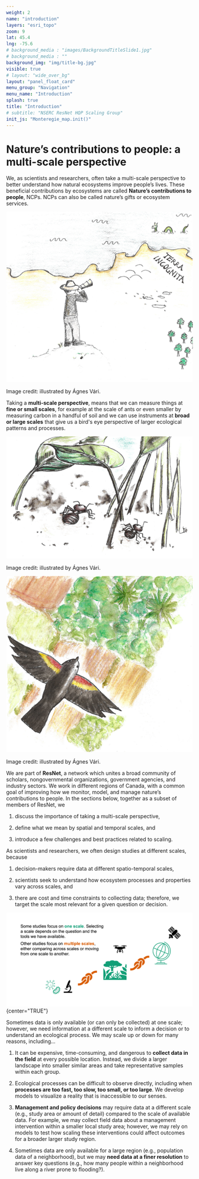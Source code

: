 ```yaml
---
weight: 2
name: "introduction"
layers: "esri_topo"
zoom: 9
lat: 45.4
lng: -75.6
# background_media : "images/BackgroundTitleSlide1.jpg" 
# background_media : "" 
background_img: "img/title-bg.jpg" 
visible: true
# layout: "wide_over_bg"
layout: "panel_float_card"
menu_group: "Navigation"
menu_name: "Introduction"
splash: true
title: "Introduction"
# subtitle: "NSERC ResNet HQP Scaling Group"
init_js: "Monteregie_map.init()"
---
```


# Nature’s contributions to people: a multi-scale perspective

We, as scientists and researchers, often take a multi-scale perspective to better understand how natural ecosystems improve people’s lives. These beneficial contributions by ecosystems are called **Nature’s contributions to people**, NCPs. NCPs can also be called nature’s gifts or ecosystem services.

![fig1](images/Intro_A1.png) 

Image credit: illustrated by Ágnes Vári.
<!---Justify left, text listed above should be to the right of this figure --->

Taking a **multi-scale perspective**, means that we can measure things at **fine or small scales**, for example at the scale of ants or even smaller by measuring carbon in a handful of soil and we can use instruments at **broad or large scales** that give us a bird's eye perspective of larger ecological patterns and processes. 

![fig2](images/Intro_A2.png) 

Image credit: illustrated by Ágnes Vári.
<!---Justify left, text listed above should be to the right of this figure --->

![fig3](images/Intro_A3.png) 

Image credit: illustrated by Ágnes Vári.
<!---Justify left, text listed above should be to the right of this figure --->

We are part of **ResNet**, a network which unites a broad community of scholars, nongovernmental organizations, government agencies, and industry sectors. We work in different regions of Canada, with a common goal of improving how we monitor, model, and manage nature’s contributions to people. In the sections below, together as a subset of members of ResNet, we 

1) discuss the importance of taking a multi-scale perspective,

2) define what we mean by spatial and temporal scales, and

3) introduce a few challenges and best practices related to scaling.


As scientists and researchers, we often design studies at different scales, because 

1) decision-makers require data at different spatio-temporal scales, 

2) scientists seek to understand how ecosystem processes and properties vary across scales, and 

3) there are cost and time constraints to collecting data; therefore, we target the scale most relevant for a given question or decision.


![fig4](images/Intro_B1.png "Image credit: Amanda Schwantes")
{center="TRUE"}

<!--- Justify middle, no text on sides --->

Sometimes data is only available (or can only be collected) at one scale; however, we need information at a different scale to inform a decision or to understand an ecological process. We may scale up or down for many reasons, including…
   
1) It can be expensive, time-consuming, and dangerous to **collect data in the field** at every possible location. Instead, we divide a larger landscape into smaller similar areas and take representative samples within each group.

2) Ecological processes can be difficult to observe directly, including when **processes are too fast, too slow, too small, or too large**. We develop models to visualize a reality that is inaccessible to our senses. 

3) **Management and policy decisions** may require data at a different scale (e.g., study area or amount of detail) compared to the scale of available data. For example, we may collect field data about a management intervention within a smaller local study area; however, we may rely on models to test how scaling these interventions could affect outcomes for a broader larger study region.

4) Sometimes data are only available for a large region (e.g., population data of a neighborhood), but we may **need data at a finer resolution** to answer key questions (e.g., how many people within a neighborhood live along a river prone to flooding?).
